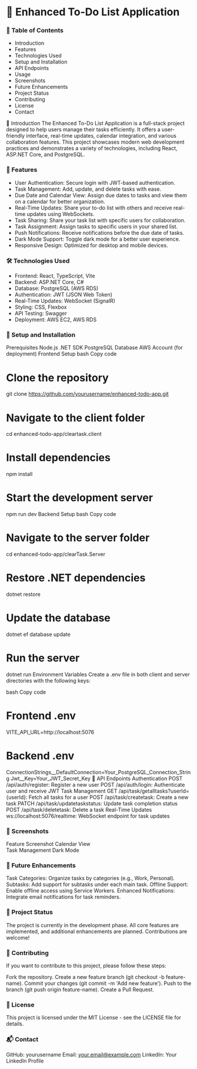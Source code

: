 # 📝 Enhanced To-Do List Application

### 📖 Table of Contents
- Introduction
- Features
- Technologies Used
- Setup and Installation
- API Endpoints
- Usage
- Screenshots
- Future Enhancements
- Project Status
- Contributing
- License
- Contact

📌 Introduction
The Enhanced To-Do List Application is a full-stack project designed to help users manage their tasks efficiently. It offers a user-friendly interface, real-time updates, calendar integration, and various collaboration features. This project showcases modern web development practices and demonstrates a variety of technologies, including React, ASP.NET Core, and PostgreSQL.

### 🌟 Features
- User Authentication: Secure login with JWT-based authentication.
- Task Management: Add, update, and delete tasks with ease.
- Due Date and Calendar View: Assign due dates to tasks and view them on a calendar for better organization.
- Real-Time Updates: Share your to-do list with others and receive real-time updates using WebSockets.
- Task Sharing: Share your task list with specific users for collaboration.
- Task Assignment: Assign tasks to specific users in your shared list.
- Push Notifications: Receive notifications before the due date of tasks.
- Dark Mode Support: Toggle dark mode for a better user experience.
- Responsive Design: Optimized for desktop and mobile devices.


### 🛠️ Technologies Used
- Frontend: React, TypeScript, Vite  
- Backend: ASP.NET Core, C#  
- Database: PostgreSQL (AWS RDS)  
- Authentication: JWT (JSON Web Token)  
- Real-Time Updates: WebSocket (SignalR)  
- Styling: CSS, Flexbox  
- API Testing: Swagger  
- Deployment: AWS EC2, AWS RDS  



### 🚀 Setup and Installation
Prerequisites
Node.js
.NET SDK
PostgreSQL Database
AWS Account (for deployment)
Frontend Setup
bash
Copy code
# Clone the repository
git clone https://github.com/yourusername/enhanced-todo-app.git

# Navigate to the client folder
cd enhanced-todo-app/cleartask.client

# Install dependencies
npm install

# Start the development server
npm run dev
Backend Setup
bash
Copy code
# Navigate to the server folder
cd enhanced-todo-app/clearTask.Server

# Restore .NET dependencies
dotnet restore

# Update the database
dotnet ef database update

# Run the server
dotnet run
Environment Variables
Create a .env file in both client and server directories with the following keys:

bash
Copy code
# Frontend .env
VITE_API_URL=http://localhost:5076

# Backend .env
ConnectionStrings__DefaultConnection=Your_PostgreSQL_Connection_String
Jwt__Key=Your_JWT_Secret_Key
🔗 API Endpoints
Authentication
POST /api/auth/register: Register a new user
POST /api/auth/login: Authenticate user and receive JWT
Task Management
GET /api/task/getalltasks?userId={userId}: Fetch all tasks for a user
POST /api/task/createtask: Create a new task
PATCH /api/task/updatetaskstatus: Update task completion status
POST /api/task/deletetask: Delete a task
Real-Time Updates
ws://localhost:5076/realtime: WebSocket endpoint for task updates

### 📸 Screenshots
Feature	Screenshot
Calendar View	
Task Management	
Dark Mode	

### 📅 Future Enhancements
Task Categories: Organize tasks by categories (e.g., Work, Personal).
Subtasks: Add support for subtasks under each main task.
Offline Support: Enable offline access using Service Workers.
Enhanced Notifications: Integrate email notifications for task reminders.

### 🚧 Project Status
The project is currently in the development phase. All core features are implemented, and additional enhancements are planned. Contributions are welcome!

### 🤝 Contributing
If you want to contribute to this project, please follow these steps:

Fork the repository.
Create a new feature branch (git checkout -b feature-name).
Commit your changes (git commit -m 'Add new feature').
Push to the branch (git push origin feature-name).
Create a Pull Request.

### 📄 License
This project is licensed under the MIT License - see the LICENSE file for details.

### 📬 Contact
GitHub: yourusername
Email: your.email@example.com
LinkedIn: Your LinkedIn Profile

